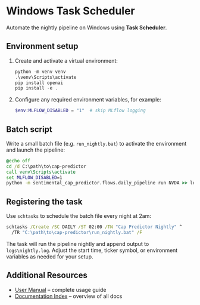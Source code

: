 # Windows Task Scheduler

Automate the nightly pipeline on Windows using **Task Scheduler**.

## Environment setup

1. Create and activate a virtual environment:
   ```powershell
   python -m venv venv
   .\venv\Scripts\activate
   pip install openai
   pip install -e .
   ```
2. Configure any required environment variables, for example:
   ```powershell
   $env:MLFLOW_DISABLED = "1"  # skip MLflow logging
   ```

## Batch script

Write a small batch file (e.g. `run_nightly.bat`) to activate the
environment and launch the pipeline:

```bat
@echo off
cd /d C:\path\to\cap-predictor
call venv\Scripts\activate
set MLFLOW_DISABLED=1
python -m sentimental_cap_predictor.flows.daily_pipeline run NVDA >> logs\nightly.log 2>&1
```

## Registering the task

Use `schtasks` to schedule the batch file every night at 2am:

```cmd
schtasks /Create /SC DAILY /ST 02:00 /TN "Cap Predictor Nightly" ^
  /TR "C:\path\to\cap-predictor\run_nightly.bat" /F
```

The task will run the pipeline nightly and append output to
`logs\nightly.log`. Adjust the start time, ticker symbol, or environment
variables as needed for your setup.

## Additional Resources

- [User Manual](user_manual.md) – complete usage guide
- [Documentation Index](index.md) – overview of all docs
